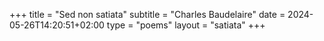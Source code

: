 +++
title = "Sed non satiata"
subtitle = "Charles Baudelaire"
date = 2024-05-26T14:20:51+02:00
type = "poems"
layout = "satiata"
+++
